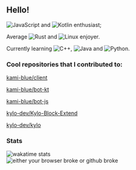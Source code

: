 ## Hello!

![JavaScript](https://img.shields.io/badge/-JavaScript-%23f1e05a) and ![Kotlin](https://img.shields.io/badge/-Kotlin-%23F18E33) enthusiast;

Average ![Rust](https://img.shields.io/badge/-Rust-%23dea584) and ![Linux](https://img.shields.io/badge/-Linux-%230a0a0a) enjoyer.

Currently learning ![C++](https://img.shields.io/badge/-C++-%23f34b7d), ![Java](https://img.shields.io/badge/-Java-%23b07219) and ![Python](https://img.shields.io/badge/-Python-%233572A5).

### Cool repositories that I contributed to:
[kami-blue/client](https://github.com/kami-blue/client/)

[kami-blue/bot-kt](https://github.com/kami-blue/bot-kt/)

[kami-blue/bot-js](https://github.com/kami-blue/bot-js)

[kylo-dev/Kylo-Block-Extend](https://github.com/kylo-dev/Kylo-Block-Extend)

[kylo-dev/kylo](https://github.com/kylo-dev/kylo)

### Stats
![wakatime stats](https://github-readme-stats.vercel.app/api/wakatime?username=sourTaste000)  
![either your browser broke or github broke](https://github-readme-stats.vercel.app/api?username=sourTaste000&theme=vue&count_private=true&include_all_commits=true)
